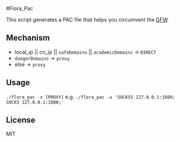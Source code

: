 #Flora_Pac

This script generates a PAC file that helps you circumvent the [GFW](https://en.wikipedia.org/wiki/Great_Firewall).

## Mechanism

* local_ip || cn_ip || `safeDomains` || `academicDomains` -> `DIRECT`
* `dangerDomains` -> `proxy`
* else -> `proxy`

## Usage

`./flora_pac -x [PROXY]`
e.g.
`./flora_pac -x 'SOCKS5 127.0.0.1:1080; SOCKS 127.0.0.1:1080;'`

## License

MIT